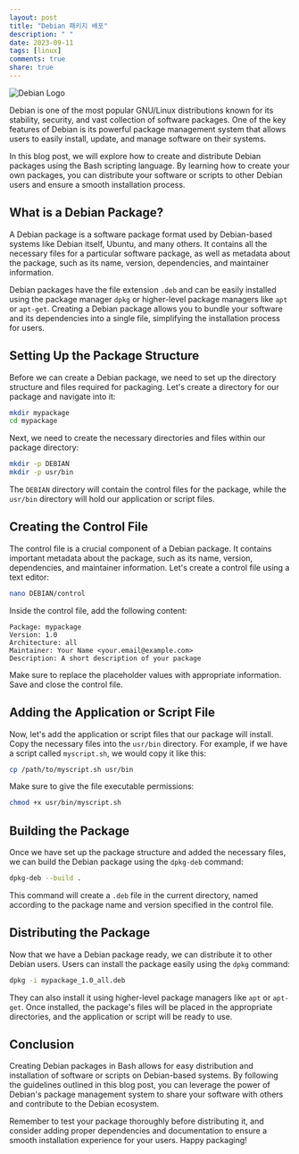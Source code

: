 ```yaml
---
layout: post
title: "Debian 패키지 배포"
description: " "
date: 2023-09-11
tags: [linux]
comments: true
share: true
---
```


![Debian Logo](https://www.debian.org/logos/openlogo.svg)

Debian is one of the most popular GNU/Linux distributions known for its stability, security, and vast collection of software packages. One of the key features of Debian is its powerful package management system that allows users to easily install, update, and manage software on their systems.

In this blog post, we will explore how to create and distribute Debian packages using the Bash scripting language. By learning how to create your own packages, you can distribute your software or scripts to other Debian users and ensure a smooth installation process.

## What is a Debian Package?

A Debian package is a software package format used by Debian-based systems like Debian itself, Ubuntu, and many others. It contains all the necessary files for a particular software package, as well as metadata about the package, such as its name, version, dependencies, and maintainer information.

Debian packages have the file extension `.deb` and can be easily installed using the package manager `dpkg` or higher-level package managers like `apt` or `apt-get`. Creating a Debian package allows you to bundle your software and its dependencies into a single file, simplifying the installation process for users.

## Setting Up the Package Structure

Before we can create a Debian package, we need to set up the directory structure and files required for packaging. Let's create a directory for our package and navigate into it:

```bash
mkdir mypackage
cd mypackage
```

Next, we need to create the necessary directories and files within our package directory:

```bash
mkdir -p DEBIAN
mkdir -p usr/bin
```

The `DEBIAN` directory will contain the control files for the package, while the `usr/bin` directory will hold our application or script files.

## Creating the Control File

The control file is a crucial component of a Debian package. It contains important metadata about the package, such as its name, version, dependencies, and maintainer information. Let's create a control file using a text editor:

```bash
nano DEBIAN/control
```

Inside the control file, add the following content:

```plaintext
Package: mypackage
Version: 1.0
Architecture: all
Maintainer: Your Name <your.email@example.com>
Description: A short description of your package
```

Make sure to replace the placeholder values with appropriate information. Save and close the control file.

## Adding the Application or Script File

Now, let's add the application or script files that our package will install. Copy the necessary files into the `usr/bin` directory. For example, if we have a script called `myscript.sh`, we would copy it like this:

```bash
cp /path/to/myscript.sh usr/bin
```

Make sure to give the file executable permissions:

```bash
chmod +x usr/bin/myscript.sh
```

## Building the Package

Once we have set up the package structure and added the necessary files, we can build the Debian package using the `dpkg-deb` command:

```bash
dpkg-deb --build .
```

This command will create a `.deb` file in the current directory, named according to the package name and version specified in the control file.

## Distributing the Package

Now that we have a Debian package ready, we can distribute it to other Debian users. Users can install the package easily using the `dpkg` command:

```bash
dpkg -i mypackage_1.0_all.deb
```

They can also install it using higher-level package managers like `apt` or `apt-get`. Once installed, the package's files will be placed in the appropriate directories, and the application or script will be ready to use.

## Conclusion

Creating Debian packages in Bash allows for easy distribution and installation of software or scripts on Debian-based systems. By following the guidelines outlined in this blog post, you can leverage the power of Debian's package management system to share your software with others and contribute to the Debian ecosystem.

Remember to test your package thoroughly before distributing it, and consider adding proper dependencies and documentation to ensure a smooth installation experience for your users. Happy packaging!